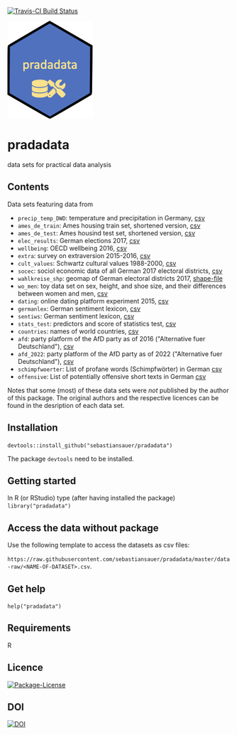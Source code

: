[![Travis-CI Build Status](https://travis-ci.org/sebastiansauer/pradadata.svg?branch=master)](https://travis-ci.org/sebastiansauer/pradadata)

![](div/logo.png)

# pradadata
data sets for practical data analysis


## Contents
Data sets featuring data from

- `precip_temp_DWD`: temperature and precipitation in Germany, [csv](https://raw.githubusercontent.com/sebastiansauer/pradadata/master/data-raw/precip_temp_DWD.csv)
- `ames_de_train`: Ames housing train set, shortened version, [csv](https://raw.githubusercontent.com/sebastiansauer/pradadata/master/data-raw/ames_de_train.csv)
- `ames_de_test`: Ames housind test set, shortened version, [csv](https://raw.githubusercontent.com/sebastiansauer/pradadata/master/data-raw/ames_de_test.csv)
- `elec_results`: German elections 2017, [csv](https://raw.githubusercontent.com/sebastiansauer/pradadata/master/data-raw/elec_results.csv)
- `wellbeing`: OECD wellbeing 2016, [csv](https://raw.githubusercontent.com/sebastiansauer/pradadata/master/data-raw/wellbeing.csv)
- `extra`: survey on extraversion 2015-2016, [csv](https://raw.githubusercontent.com/sebastiansauer/pradadata/master/data-raw/extra.csv)
- `cult_values`: Schwartz cultural values 1988-2000, [csv](https://raw.githubusercontent.com/sebastiansauer/pradadata/master/data-raw/cult_values.csv)
- `socec`: sociol economic data of all German 2017 electoral districts, [csv](https://raw.githubusercontent.com/sebastiansauer/pradadata/master/data-raw/socec.csv)
- `wahlkreise_shp`: geomap of German electoral districts 2017, [shape-file]()
- `wo_men`: toy data set on sex, height, and shoe size, and their differences between women and men, [csv](https://raw.githubusercontent.com/sebastiansauer/pradadata/master/data-raw/wo_men.csv)
- `dating`: online dating platform experiment 2015, [csv](https://raw.githubusercontent.com/sebastiansauer/pradadata/master/data-raw/dating.csv)
- `germanlex`: German sentiment lexicon, [csv](https://raw.githubusercontent.com/sebastiansauer/pradadata/master/data-raw/germanlex.csv) 
- `sentiws`: German sentiment lexicon, [csv](https://raw.githubusercontent.com/sebastiansauer/pradadata/master/data-raw/sentiws.csv)
- `stats_test`: predictors and score of statistics test, [csv](https://github.com/sebastiansauer/pradadata/blob/master/data-raw/stats_test.csv)
- `countries`: names of world countries, [csv](https://raw.githubusercontent.com/sebastiansauer/pradadata/master/data-raw/countries.csv)
- `afd`: party platform of the AfD party as of 2016 ("Alternative fuer Deutschland"), [csv](https://raw.githubusercontent.com/sebastiansauer/pradadata/master/data-raw/afd.csv)
- `afd_2022`: party platform of the AfD party as of 2022 ("Alternative fuer Deutschland"), [csv](https://raw.githubusercontent.com/sebastiansauer/pradadata/master/data-raw/afd_2022.csv)
- `schimpfwoerter`:  List of profane words (Schimpfwörter) in German [csv](https://raw.githubusercontent.com/sebastiansauer/pradadata/master/data-raw/schimpfwoerter.csv)
- `offensive`:  List of potentially offensive short texts in German [csv](https://raw.githubusercontent.com/sebastiansauer/pradadata/master/data-raw/offensive.csv)






Notes that some (most) of these data sets were *not* published by the author of this package. The original authors and the respective licences can be found in the desription of each data set.


## Installation
`devtools::install_github("sebastiansauer/pradadata")`

The package `devtools` need to be installed.

## Getting started

In R (or RStudio) type (after having installed the package)
`library("pradadata")`



## Access the data without package

Use the following template to access the datasets as csv files:

`https://raw.githubusercontent.com/sebastiansauer/pradadata/master/data-raw/<NAME-OF-DATASET>.csv`.





## Get help
`help("pradadata")`


## Requirements
R


## Licence

[![Package-License](http://img.shields.io/badge/license-GPL--3-brightgreen.svg?style=flat)](http://www.gnu.org/licenses/gpl-3.0.html)


## DOI

[![DOI](https://zenodo.org/badge/109450408.svg)](https://zenodo.org/badge/latestdoi/109450408)



